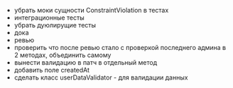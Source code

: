 - убрать моки сущности ConstraintViolation в тестах
- интеграционные тесты
- убрать дуюлирущие тесты
- дока
- ревью
- проверить что после ревью стало с проверкой последнего админа в 2 методах, объединить самому
- вынести валидацию в патч в отдельный метод
- добавить поле createdAt
- сделать класс userDataValidator - для валидации данных